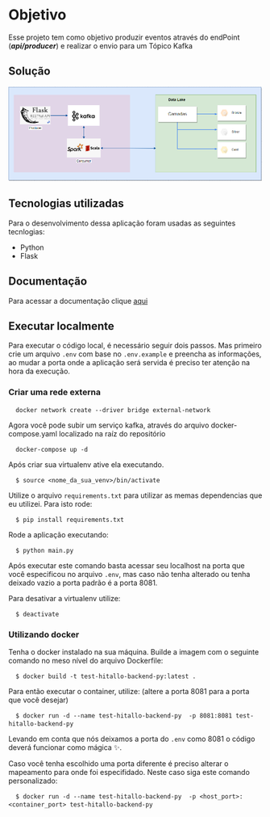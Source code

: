# Objetivo

Esse projeto tem como objetivo produzir eventos através do endPoint (**_api/producer_**) e realizar o envio para um Tópico Kafka

## Solução
![img.png](img.png)

## Tecnologias utilizadas
  Para o desenvolvimento dessa aplicação foram usadas as seguintes tecnlogias:
  - Python
  - Flask

## Documentação

Para acessar a documentação clique [aqui](https://app.swaggerhub.com/apis/hitallow/crud-users/1.0)


## Executar localmente
Para executar o código local, é necessário seguir dois passos.
Mas primeiro crie um arquivo `.env` com base no `.env.example` e preencha as informações, ao mudar a porta onde a aplicação será servida é preciso ter atenção na hora da execução.

### Criar uma rede externa

```
  docker network create --driver bridge external-network
```
Agora você pode subir um serviço kafka, através do arquivo docker-compose.yaml localizado na raíz do repositório
```
  docker-compose up -d
```
Após criar sua virtualenv ative ela executando.
```
  $ source <nome_da_sua_venv>/bin/activate
```
Utilize o arquivo `requirements.txt` para utilizar as memas dependencias que eu utilizei. Para isto rode:
```
  $ pip install requirements.txt
```
Rode a aplicação executando:
```
  $ python main.py
```

Após executar este comando basta acessar seu localhost na porta que você especificou no arquivo `.env`, mas caso não tenha alterado ou tenha deixado vazio a porta padrão é a porta 8081.


Para desativar a virtualenv utilize:
```
  $ deactivate
```


### Utilizando docker

Tenha o docker instalado na sua máquina.
Builde a imagem com o seguinte comando no meso nível do arquivo Dockerfile:
```
  $ docker build -t test-hitallo-backend-py:latest .
```
Para então executar o container, utilize: (altere a porta 8081 para a porta que você desejar)
```
  $ docker run -d --name test-hitallo-backend-py  -p 8081:8081 test-hitallo-backend-py
```

Levando em conta que nós deixamos a porta do `.env` como 8081 o código deverá funcionar como mágica ✨.

Caso você tenha escolhido uma porta diferente é preciso alterar o mapeamento para onde foi especifidado.
Neste caso siga este comando personalizado:
```
  $ docker run -d --name test-hitallo-backend-py  -p <host_port>:<container_port> test-hitallo-backend-py
```
